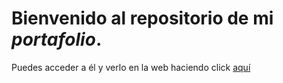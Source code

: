 # Bienvenido al repositorio de mi _portafolio_. 

Puedes acceder a él y verlo en la web haciendo click [aquí](https://Fer2309.github.io/Portafolio/portafolio/portafolio-Fer/index.html)
